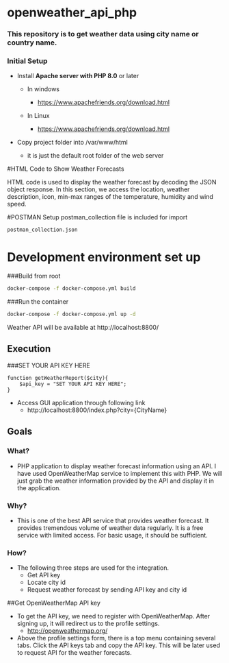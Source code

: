 # openweather_api_php

### This repository is to get weather data using city name or country name.

### Initial Setup
- Install **Apache server with PHP 8.0** or later
   - In windows
     - https://www.apachefriends.org/download.html


   - In Linux
     - https://www.apachefriends.org/download.html


- Copy project folder into /var/www/html 
  - it is just the default root folder of the web server

#HTML Code to Show Weather Forecasts

HTML code is used to display the weather forecast by decoding the JSON object response. In this section, we access the location, weather description, icon, min-max ranges of the temperature, humidity and wind speed.

#POSTMAN Setup
postman_collection file is included for import

    postman_collection.json

# Development environment set up

###Build from root
```bash
docker-compose -f docker-compose.yml build
```
###Run the container
```bash
docker-compose -f docker-compose.yml up -d
```
Weather API will be available at http://localhost:8800/

## Execution
###SET YOUR API KEY HERE
   
    function getWeatherReport($city){
        $api_key = "SET YOUR API KEY HERE";
    }
- Access GUI application through following link
  - http://localhost:8800/index.php?city={CityName}


## Goals

### What?
- PHP application to display weather forecast information using an API. I have used OpenWeatherMap service to implement this with PHP. We will just grab the weather information provided by the API and display it in the application.
### Why?
- This is one of the best API service that provides weather forecast. It provides tremendous volume of weather data regularly. It is a free service with limited access. For basic usage, it should be sufficient.
### How?
- The following three steps are used for the integration.
  - Get API key
  - Locate city id
  - Request weather forecast by sending API key and city id

##Get OpenWeatherMap API key
- To get the API key, we need to register with OpenWeatherMap. After signing up, it will redirect us to the profile settings.
  - http://openweathermap.org/
- Above the profile settings form, there is a top menu containing several tabs. Click the API keys tab and copy the API key. This will be later used to request API for the weather forecasts.